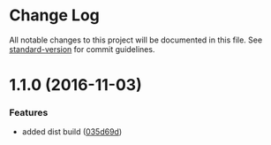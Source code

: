 # Change Log

All notable changes to this project will be documented in this file. See [standard-version](https://github.com/conventional-changelog/standard-version) for commit guidelines.

<a name="1.1.0"></a>
# 1.1.0 (2016-11-03)


### Features

* added dist build ([035d69d](https://github.com/mu-lib/mu-track/commit/035d69d))

